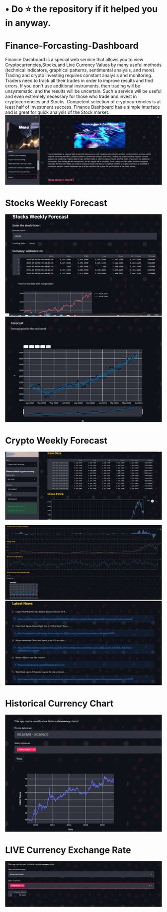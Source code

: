 # • Do ⭐ the repository if it helped you in anyway.
# Finance-Forcasting-Dashboard
Finance Dashboard is a special web service that allows you to view Cryptocurrencies,Stocks,and Live Currency Values by many useful methods (technical indicators, graphical patterns, sentimental analysis, and more). Trading and crypto investing requires constant analysis and monitoring. Traders need to track all their trades in order to improve results and find errors. If you don't use additional instruments, then trading will be unsystematic, and the results will be uncertain. Such a service will be useful and even extremely necessary for those who trade and invest in cryptocurrencies and Stocks. Competent selection of cryptocurrencies is at least half of investment success. Finance Dashboard has a simple interface and is great for quick analysis of the Stock market.
![](readimages/1.JPG)
# Stocks Weekly Forecast
![](readimages/2.JPG)
![](readimages/3.JPG)
# Crypto Weekly Forecast
![](readimages/4.JPG)

![](readimages/5.JPG)
![](readimages/6.JPG)
# Historical Currency Chart
![](readimages/7.JPG)
# LIVE Currency Exchange Rate
![](readimages/8.JPG)

